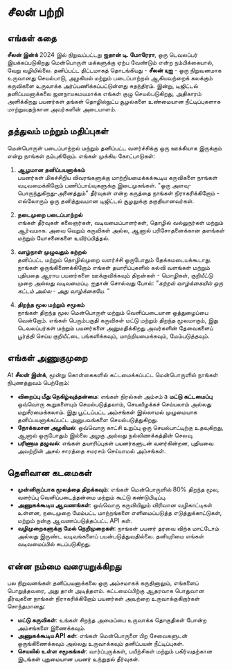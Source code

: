 # சீலன் பற்றி

## எங்கள் கதை

**சீலன் இன்க்** 2024 இல் நிறுவப்பட்டது **ஐதான் டி. மோரேரா**, ஒரு டெவலப்பர் இயக்கப்படுகிறது
 மென்பொருள் மக்களுக்கு ஏற்ப வேண்டும் என்ற நம்பிக்கையால், வேறு வழியில்லை.
 தனிப்பட்ட திட்டமாகத் தொடங்கியது - **சீலன் யுஐ** - ஒரு நிறுவனமாக உருவானது
 செயல்பாடு, அழகியல் மற்றும் படைப்பாற்றல் ஆகியவற்றைக் கலக்கும் கருவிகளை உருவாக்க அர்ப்பணிக்கப்பட்டுள்ளது
 சுதந்திரம். இன்று, டிஜிட்டல் தனிப்பயனாக்கலை ஜனநாயகமயமாக்க எங்கள் குழு செயல்படுகிறது, அதிகாரம் அளிக்கிறது
 பயனர்கள் தங்கள் தொழில்நுட்ப சூழல்களை உண்மையான நீட்டிப்புகளாக மாற்றுவதற்கான
 அவர்களின் அடையாளம்.

## தத்துவம் மற்றும் மதிப்புகள்

மென்பொருள் படைப்பாற்றல் மற்றும் தனிப்பட்ட வளர்ச்சிக்கு ஒரு ஊக்கியாக இருக்கும் என்று நாங்கள் நம்புகிறோம். எங்கள்
 முக்கிய கோட்பாடுகள்:

1.  **ஆழமான தனிப்பயனாக்கம்**\
    பயனர்கள் மிகச்சிறிய விவரங்களுக்கு மாற்றியமைக்கக்கூடிய கருவிகளை நாங்கள் வடிவமைக்கிறோம்
     பணிப்பாய்வுகளுக்கு இடைமுகங்கள். "ஒரு அளவு-பொருந்துகிறது-அனைத்தும்" தீர்வுகள் என்ற கருத்தை நாங்கள் நிராகரிக்கிறோம்
     \- எல்லோரும் ஒரு தனித்துவமான டிஜிட்டல் சூழலுக்கு தகுதியானவர்கள்.

2.  **நடைமுறை படைப்பாற்றல்**\
    எங்கள் தீர்வுகள் கலைஞர்கள், வடிவமைப்பாளர்கள், தொழில் வல்லுநர்கள் மற்றும்
     ஆர்வமாக. அவை வெறும் கருவிகள் அல்ல, ஆனால் பரிசோதனைக்கான தளங்கள் மற்றும்
     யோசனைகளை உயிர்ப்பித்தல்.

3.  **வாழ்நாள் முழுவதும் கற்றல்**\
    தனிப்பட்ட மற்றும் தொழில்முறை வளர்ச்சி ஒருபோதும் தேக்கமடையக்கூடாது. நாங்கள் ஒருங்கிணைக்கிறோம்
     எங்கள் தயாரிப்புகளில் கல்வி வளங்கள் மற்றும் புதியதை ஆராய பயனர்களை ஊக்குவிக்கவும்
     திறன்கள் - மொழிகள், குறியீட்டு முறை அல்லது வடிவமைப்பு. ஐதான் சொல்வது போல்: *"கற்றல்
     வாழ்க்கையில் ஒரு கட்டம் அல்ல - அது வாழ்க்கையே. "*

4.  **திறந்த மூல மற்றும் சமூகம்**\
    நாங்கள் திறந்த மூல மென்பொருள் மற்றும் வெளிப்படையான ஒத்துழைப்பை வென்றோம். எங்கள் பெரும்பகுதி
     கருவிகள் மட்டு மற்றும் திறந்த மூலமாகும், இது டெவலப்பர்கள் மற்றும் பயனர்களை அனுமதிக்கிறது
     அவர்களின் தேவைகளைப் பூர்த்தி செய்ய குறியீட்டை பங்களிக்கவும், மாற்றியமைக்கவும், மேம்படுத்தவும்.

## எங்கள் அணுகுமுறை

At **சீலன் இன்க்**, மூன்று கொள்கைகளில் கட்டமைக்கப்பட்ட மென்பொருளில் நாங்கள் நிபுணத்துவம் பெற்றோம்:

*   **விறைப்பு மீது நெகிழ்வுத்தன்மை**: எங்கள் நிரல்கள் அம்சம் a **மட்டு கட்டமைப்பு**
    ஒவ்வொரு கூறுகளையும் செயல்படுத்தலாம், செயலிழக்கச் செய்யலாம் அல்லது மறுசீரமைக்கலாம். இது
     பூட்டப்பட்ட அம்சங்கள் இல்லாமல் முழுமையாக தனிப்பயனாக்கப்பட்ட அனுபவங்களை செயல்படுத்துகிறது.
*   **நோக்கமான அழகியல்**: ஒவ்வொரு காட்சி உறுப்பு ஒரு செயல்பாட்டிற்கு உதவுகிறது, ஆனால் ஒருபோதும் இல்லை
     அழகு அல்லது நல்லிணக்கத்தின் செலவு.
*   **பரிணாம தழுவல்**: எங்கள் தயாரிப்புகள் பயனர்களுடன் வளர்கின்றன, புதியவை
     அவற்றின் அசல் சாரத்தை சமரசம் செய்யாமல் அம்சங்கள்.

## தெளிவான கடமைகள்

*   **முன்னிருப்பாக மூலத்தை திறக்கவும்**: எங்கள் மென்பொருளில் 80% திறந்த மூல, வளர்ப்பு
     வெளிப்படைத்தன்மை மற்றும் கூட்டு கண்டுபிடிப்பு.
*   **அணுகக்கூடிய ஆவணங்கள்**: ஒவ்வொரு கருவியிலும் விரிவான வழிகாட்டிகள் உள்ளன, நடைமுறை
     மேம்பட்ட மாற்றங்களை எளிமைப்படுத்த எடுத்துக்காட்டுகள், மற்றும் நன்கு ஆவணப்படுத்தப்பட்ட API கள்.
*   **வழிமுறைகளுக்கு மேல் நெறிமுறைகள்**: நாங்கள் பயனர் தரவை விற்க மாட்டோம் அல்லது இருண்ட வடிவங்களைப் பயன்படுத்துவதில்லை.
     தனியுரிமை எங்கள் வடிவமைப்பில் சுடப்படுகிறது.

## என்ன நம்மை வரையறுக்கிறது

பல நிறுவனங்கள் தனிப்பயனாக்கலை ஒரு அம்சமாகக் கருதினாலும், எங்களைப் பொறுத்தவரை, அது தான்
 அடித்தளம். கட்டமைப்பிற்கு ஆதரவாக பொதுவான தீர்வுகளை நாங்கள் நிராகரிக்கிறோம் பயனர்கள் அவற்றை உருவாக்குகிறார்கள்
 சொந்தமானது:

*   **மட்டு கருவிகள்**: உங்கள் சிறந்த அமைப்பை உருவாக்க தொகுதிகள் போன்ற அம்சங்களை இணைக்கவும்.
*   **அணுகக்கூடிய API கள்**: எங்கள் மென்பொருளை பிற சேவைகளுடன் ஒருங்கிணைக்கவும் அல்லது உருவாக்கவும்
     தனிப்பயன் நீட்டிப்புகள்.
*   **செயலில் உள்ள சமூகங்கள்**: வார்ப்புருக்கள், பயிற்சிகள் மற்றும் பகிர்வதற்கான இடங்கள்
     புதுமையான பயனர் உந்துதல் தீர்வுகள்.
